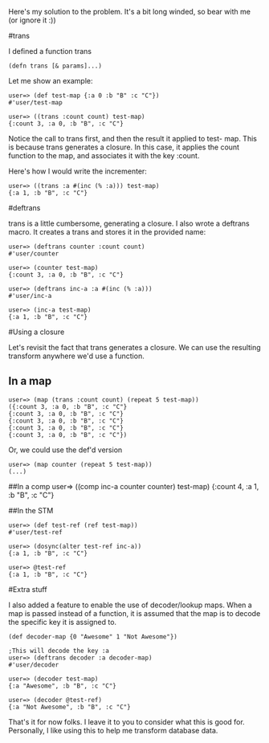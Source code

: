 Here's my solution to the problem.  It's a bit long winded, so bear 
with me (or ignore it :)) 

#trans

I defined a function trans 

	(defn trans [& params]...) 

Let me show an example: 

	user=> (def test-map {:a 0 :b "B" :c "C"}) 
	#'user/test-map 
	
	user=> ((trans :count count) test-map) 
	{:count 3, :a 0, :b "B", :c "C"} 
	
Notice the call to trans first, and then the result it applied to test- 
map.  This is because trans generates a closure.  In this case, it 
applies the count function to the map, and associates it with the 
key :count. 

Here's how I would write the incrementer: 

	user=> ((trans :a #(inc (% :a))) test-map) 
	{:a 1, :b "B", :c "C"} 

#deftrans

trans is a little cumbersome, generating a closure.  I also wrote a 
deftrans macro.  It creates a trans and stores it in the provided 
name: 

	user=> (deftrans counter :count count) 
	#'user/counter 
	
	user=> (counter test-map) 
	{:count 3, :a 0, :b "B", :c "C"} 
	
	user=> (deftrans inc-a :a #(inc (% :a))) 
	#'user/inc-a 

	user=> (inc-a test-map) 
	{:a 1, :b "B", :c "C"} 

#Using a closure
	
Let's revisit the fact that trans generates a closure.  We can use the 
resulting transform anywhere we'd use a function. 

## In a map
	user=> (map (trans :count count) (repeat 5 test-map)) 
	({:count 3, :a 0, :b "B", :c "C"} 
	{:count 3, :a 0, :b "B", :c "C"} 
	{:count 3, :a 0, :b "B", :c "C"} 
	{:count 3, :a 0, :b "B", :c "C"} 
	{:count 3, :a 0, :b "B", :c "C"}) 

Or, we could use the def'd version 

	user=> (map counter (repeat 5 test-map)) 
	(...) 

##In a comp
	user=> ((comp inc-a counter counter) test-map) 
	{:count 4, :a 1, :b "B", :c "C"} 

##In the STM

	user=> (def test-ref (ref test-map)) 
	#'user/test-ref 

	user=> (dosync(alter test-ref inc-a)) 
	{:a 1, :b "B", :c "C"} 

	user=> @test-ref 
	{:a 1, :b "B", :c "C"} 
	
#Extra stuff 

I also added a feature to enable the use of decoder/lookup maps.  When 
a map is passed instead of a function, it is assumed that the map is 
to decode the specific key it is assigned to. 

	(def decoder-map {0 "Awesome" 1 "Not Awesome"}) 

	;This will decode the key :a 
	user=> (deftrans decoder :a decoder-map) 
	#'user/decoder 
	
	user=> (decoder test-map) 
	{:a "Awesome", :b "B", :c "C"} 
	
	user=> (decoder @test-ref) 
	{:a "Not Awesome", :b "B", :c "C"} 
	
That's it for now folks.  I leave it to you to consider what this is 
good for.  Personally, I like using this to help me transform database 
data.